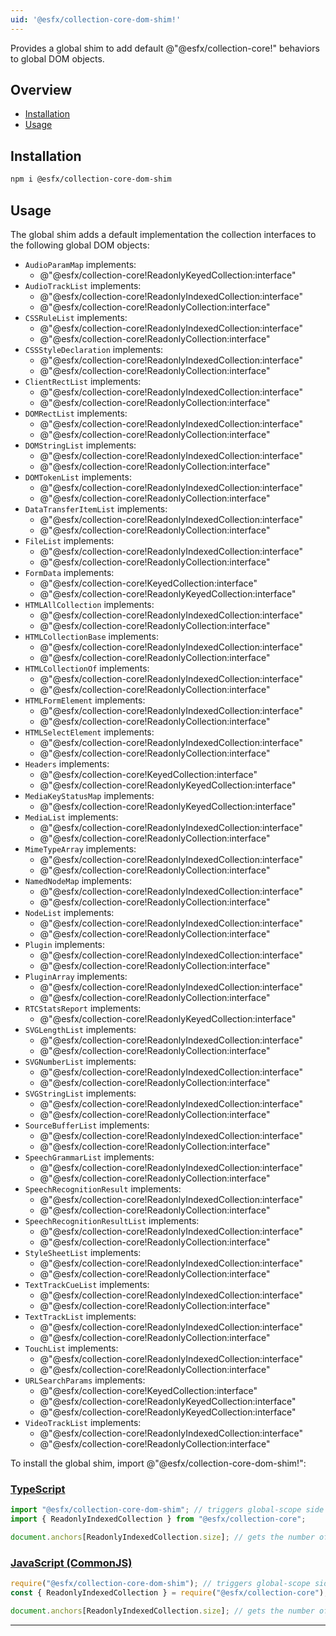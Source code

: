 ```yaml
---
uid: '@esfx/collection-core-dom-shim!'
---
```


Provides a global shim to add default @"@esfx/collection-core!" behaviors to global DOM objects.

## Overview

* [Installation](#installation)
* [Usage](#usage)

## Installation

```sh
npm i @esfx/collection-core-dom-shim
```

## Usage

The global shim adds a default implementation the collection interfaces to the following global DOM objects:

- `AudioParamMap` implements:
    - @"@esfx/collection-core!ReadonlyKeyedCollection:interface"
- `AudioTrackList` implements:
    - @"@esfx/collection-core!ReadonlyIndexedCollection:interface"
    - @"@esfx/collection-core!ReadonlyCollection:interface"
- `CSSRuleList` implements:
    - @"@esfx/collection-core!ReadonlyIndexedCollection:interface"
    - @"@esfx/collection-core!ReadonlyCollection:interface"
- `CSSStyleDeclaration` implements:
    - @"@esfx/collection-core!ReadonlyIndexedCollection:interface"
    - @"@esfx/collection-core!ReadonlyCollection:interface"
- `ClientRectList` implements:
    - @"@esfx/collection-core!ReadonlyIndexedCollection:interface"
    - @"@esfx/collection-core!ReadonlyCollection:interface"
- `DOMRectList` implements:
    - @"@esfx/collection-core!ReadonlyIndexedCollection:interface"
    - @"@esfx/collection-core!ReadonlyCollection:interface"
- `DOMStringList` implements:
    - @"@esfx/collection-core!ReadonlyIndexedCollection:interface"
    - @"@esfx/collection-core!ReadonlyCollection:interface"
- `DOMTokenList` implements:
    - @"@esfx/collection-core!ReadonlyIndexedCollection:interface"
    - @"@esfx/collection-core!ReadonlyCollection:interface"
- `DataTransferItemList` implements:
    - @"@esfx/collection-core!ReadonlyIndexedCollection:interface"
    - @"@esfx/collection-core!ReadonlyCollection:interface"
- `FileList` implements:
    - @"@esfx/collection-core!ReadonlyIndexedCollection:interface"
    - @"@esfx/collection-core!ReadonlyCollection:interface"
- `FormData` implements:
    - @"@esfx/collection-core!KeyedCollection:interface"
    - @"@esfx/collection-core!ReadonlyKeyedCollection:interface"
- `HTMLAllCollection` implements:
    - @"@esfx/collection-core!ReadonlyIndexedCollection:interface"
    - @"@esfx/collection-core!ReadonlyCollection:interface"
- `HTMLCollectionBase` implements:
    - @"@esfx/collection-core!ReadonlyIndexedCollection:interface"
    - @"@esfx/collection-core!ReadonlyCollection:interface"
- `HTMLCollectionOf` implements:
    - @"@esfx/collection-core!ReadonlyIndexedCollection:interface"
    - @"@esfx/collection-core!ReadonlyCollection:interface"
- `HTMLFormElement` implements:
    - @"@esfx/collection-core!ReadonlyIndexedCollection:interface"
    - @"@esfx/collection-core!ReadonlyCollection:interface"
- `HTMLSelectElement` implements:
    - @"@esfx/collection-core!ReadonlyIndexedCollection:interface"
    - @"@esfx/collection-core!ReadonlyCollection:interface"
- `Headers` implements:
    - @"@esfx/collection-core!KeyedCollection:interface"
    - @"@esfx/collection-core!ReadonlyKeyedCollection:interface"
- `MediaKeyStatusMap` implements:
    - @"@esfx/collection-core!ReadonlyKeyedCollection:interface"
- `MediaList` implements:
    - @"@esfx/collection-core!ReadonlyIndexedCollection:interface"
    - @"@esfx/collection-core!ReadonlyCollection:interface"
- `MimeTypeArray` implements:
    - @"@esfx/collection-core!ReadonlyIndexedCollection:interface"
    - @"@esfx/collection-core!ReadonlyCollection:interface"
- `NamedNodeMap` implements:
    - @"@esfx/collection-core!ReadonlyIndexedCollection:interface"
    - @"@esfx/collection-core!ReadonlyCollection:interface"
- `NodeList` implements:
    - @"@esfx/collection-core!ReadonlyIndexedCollection:interface"
    - @"@esfx/collection-core!ReadonlyCollection:interface"
- `Plugin` implements:
    - @"@esfx/collection-core!ReadonlyIndexedCollection:interface"
    - @"@esfx/collection-core!ReadonlyCollection:interface"
- `PluginArray` implements:
    - @"@esfx/collection-core!ReadonlyIndexedCollection:interface"
    - @"@esfx/collection-core!ReadonlyCollection:interface"
- `RTCStatsReport` implements:
    - @"@esfx/collection-core!ReadonlyKeyedCollection:interface"
- `SVGLengthList` implements:
    - @"@esfx/collection-core!ReadonlyIndexedCollection:interface"
    - @"@esfx/collection-core!ReadonlyCollection:interface"
- `SVGNumberList` implements:
    - @"@esfx/collection-core!ReadonlyIndexedCollection:interface"
    - @"@esfx/collection-core!ReadonlyCollection:interface"
- `SVGStringList` implements:
    - @"@esfx/collection-core!ReadonlyIndexedCollection:interface"
    - @"@esfx/collection-core!ReadonlyCollection:interface"
- `SourceBufferList` implements:
    - @"@esfx/collection-core!ReadonlyIndexedCollection:interface"
    - @"@esfx/collection-core!ReadonlyCollection:interface"
- `SpeechGrammarList` implements:
    - @"@esfx/collection-core!ReadonlyIndexedCollection:interface"
    - @"@esfx/collection-core!ReadonlyCollection:interface"
- `SpeechRecognitionResult` implements:
    - @"@esfx/collection-core!ReadonlyIndexedCollection:interface"
    - @"@esfx/collection-core!ReadonlyCollection:interface"
- `SpeechRecognitionResultList` implements:
    - @"@esfx/collection-core!ReadonlyIndexedCollection:interface"
    - @"@esfx/collection-core!ReadonlyCollection:interface"
- `StyleSheetList` implements:
    - @"@esfx/collection-core!ReadonlyIndexedCollection:interface"
    - @"@esfx/collection-core!ReadonlyCollection:interface"
- `TextTrackCueList` implements:
    - @"@esfx/collection-core!ReadonlyIndexedCollection:interface"
    - @"@esfx/collection-core!ReadonlyCollection:interface"
- `TextTrackList` implements:
    - @"@esfx/collection-core!ReadonlyIndexedCollection:interface"
    - @"@esfx/collection-core!ReadonlyCollection:interface"
- `TouchList` implements:
    - @"@esfx/collection-core!ReadonlyIndexedCollection:interface"
    - @"@esfx/collection-core!ReadonlyCollection:interface"
- `URLSearchParams` implements:
    - @"@esfx/collection-core!KeyedCollection:interface"
    - @"@esfx/collection-core!ReadonlyKeyedCollection:interface"
    - @"@esfx/collection-core!ReadonlyKeyedCollection:interface"
- `VideoTrackList` implements:
    - @"@esfx/collection-core!ReadonlyIndexedCollection:interface"
    - @"@esfx/collection-core!ReadonlyCollection:interface"

To install the global shim, import @"@esfx/collection-core-dom-shim!":

### [TypeScript](#tab/ts)
```ts
import "@esfx/collection-core-dom-shim"; // triggers global-scope side effects
import { ReadonlyIndexedCollection } from "@esfx/collection-core";

document.anchors[ReadonlyIndexedCollection.size]; // gets the number of anchors in the document
```

### [JavaScript (CommonJS)](#tab/js)
```js
require("@esfx/collection-core-dom-shim"); // triggers global-scope side effects
const { ReadonlyIndexedCollection } = require("@esfx/collection-core");

document.anchors[ReadonlyIndexedCollection.size]; // gets the number of anchors in the document
```

***
